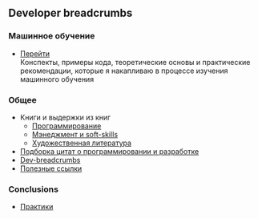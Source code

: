 ## Developer breadcrumbs

### Машинное обучение
 * [Перейти](./ml/README.md)  
Конспекты, примеры кода, теоретические основы и практические рекомендации, которые я накапливаю в процессе изучения машинного обучения  


### Общее
 * Книги и выдержки из книг
   * [Программирование](./books/hard_skills.md)  
   * [Мэнеджмент и soft-skills](./books/soft_skills.md)  
   * [Художественная литература](./books/fiction.md)  
 * [Подборка цитат о программировании и разработке](./notes/quotes.md)  
 * [Dev-breadcrumbs](./dev/README.md)
 * [Полезные ссылки](./links.md)  


### Conclusions
 * [Практики](./my_practices.md)  

